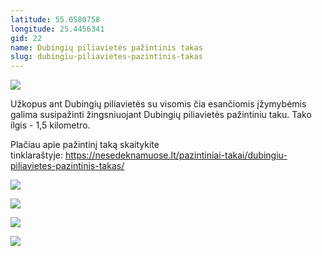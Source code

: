 ```yaml
---
latitude: 55.0580758
longitude: 25.4456341
gid: 22
name: Dubingių piliavietės pažintinis takas
slug: dubingiu-piliavietes-pazintinis-takas
---
```

![](https://doc-0k-ag-mymaps.googleusercontent.com/untrusted/hostedimage/ihucu48q9m5s1hftel5u85tfdc/pighemo4j7dcooti0kag81ahtc/1641717000000/-WPmm_dsOCr8C_2Ftfdhs7CzXYdOD0wc/*/6AIsG_vZV6iIlXXFTh7SQAj2oC6Xcxz_UHhPnlhc5s8e7HXX_ZY6nXcDONSr4p_IrszlANzNamHs6k9_cDmBzLqmyv68IWvUJ0VAdljfx76Ifovl_R866Af3vO9kp_Ojer8-VeYYYspFggwFTbmO1J2i0n-jCWTfZwGQdTdg4_3GvTWPyJGn9635F8NqdqV3xRg?session=0&fife)  
  
Užkopus ant Dubingių piliavietės su visomis čia esančiomis įžymybėmis galima susipažinti žingsniuojant Dubingių piliavietės pažintiniu taku. Tako ilgis - 1,5 kilometro.  
  
Plačiau apie pažintinį taką skaitykite tinklaraštyje: https://nesedeknamuose.lt/pazintiniai-takai/dubingiu-piliavietes-pazintinis-takas/  
  
![](https://doc-04-ag-mymaps.googleusercontent.com/untrusted/hostedimage/ihucu48q9m5s1hftel5u85tfdc/hm2di3hqsdq70q9vkuokvm3qsk/1641717000000/-WPmm_dsOCr8C_2Ftfdhs7CzXYdOD0wc/*/6AIsG_vYKbeGRiyKUddBXjMEftV1hBmoavq15QFlj0nRNF5SrorGDbTAE7-zDRJzsNGuqQZc3hJY4IDD_NuVKrjY2KWKHPnJ4N_kAq8jgJxjGsubgk2DRu2L8zuBMf8OUv5HR3rJS3L9ngxDTlKdYg5Nae4bVZS7kn8WzR05Xe-s3JXVg__-dfEtRSjDdFBOiHQ?session=0&fife)  
  
![](https://doc-0g-ag-mymaps.googleusercontent.com/untrusted/hostedimage/ihucu48q9m5s1hftel5u85tfdc/lpofkl9cv3u7katlteo6m3ekq4/1641717000000/-WPmm_dsOCr8C_2Ftfdhs7CzXYdOD0wc/*/6AIsG_vYdWUKiJYMuq11i3WjAw0n68nvygkxrs-V-BIRVmr-647mUTx43ElPtRHOnM8_fQ44cbCc6vZxRgsPTv1KpYKkv582Td_SJ5u2cleK7eT1nx_VrwSwn_lTepoxogsNBAz-j_mp6MaiVpfJ3Gc58L7mD5Kdz9sFRnvbD2S3cObOOobUM7et52V1Wuhzejg?session=0&fife)  
  
![](https://doc-00-ag-mymaps.googleusercontent.com/untrusted/hostedimage/ihucu48q9m5s1hftel5u85tfdc/31vgoeqmia662bqdjtur2lnsug/1641717000000/-WPmm_dsOCr8C_2Ftfdhs7CzXYdOD0wc/*/6AIsG_vaHLwV8qExtLvmtaqJyDVxjOlL_vvDBPL_oVcSf8tR4LGEd5CiFlOMOmddxd2YDRFeMbMIgzEODi__0WCdxyju0pc1lKSBlvDxvOpKgYnqpADqerNmdyZw0--bWmAxyV7ErNUH40VNbV6RWZQTSfzXAEm4xXiwsdCrEAHaY2prwcL1kSzmO5AAvoTJJ4w?session=0&fife)  
  
![](https://doc-0k-ag-mymaps.googleusercontent.com/untrusted/hostedimage/ihucu48q9m5s1hftel5u85tfdc/chdf9h1kh35qcbotktqbluf1u0/1641717000000/-WPmm_dsOCr8C_2Ftfdhs7CzXYdOD0wc/*/6AIsG_vaeugXxZekBt6dOw-cIP_amGXFPX8fnA5hGj5TT40YWsMtwxKFJnjNZn2cnhqTc_IU1a4bK7V-d5BGefv6hzWaZtjq6aq9h66x6iDek3fh3Fe2cfCXTUAWqeV9CIiWnpnECafRvVxbj6LhhR3G1cz3FEH9imL_5oIYUHOaNI0O1agJVB7cswavnoryG8Q?session=0&fife)
